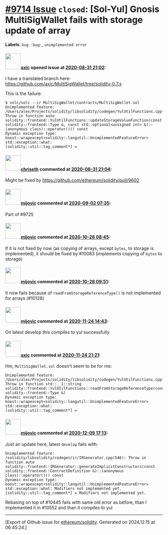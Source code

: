 # [\#9714 Issue](https://github.com/ethereum/solidity/issues/9714) `closed`: [Sol-Yul] Gnosis MultiSigWallet fails with storage update of array
**Labels**: `bug :bug:`, `unimplemented error`


#### <img src="https://avatars.githubusercontent.com/u/20340?v=4" width="50">[axic](https://github.com/axic) opened issue at [2020-08-31 21:02](https://github.com/ethereum/solidity/issues/9714):

I have a translated branch here: https://github.com/axic/MultiSigWallet/tree/solidity-0.7.x

This is the failure:
```
$ solc/solc --ir MultiSigWallet/contracts/MultiSigWallet.sol 
Unimplemented feature:
/Users/alex/Projects/solidity/libsolidity/codegen/YulUtilFunctions.cpp(1493): Throw in function auto solidity::frontend::YulUtilFunctions::updateStorageValueFunction(const solidity::frontend::Type &, const std::optional<unsigned int> &)::(anonymous class)::operator()() const
Dynamic exception type: boost::wrapexcept<solidity::langutil::UnimplementedFeatureError>
std::exception::what: 
[solidity::util::tag_comment*] = 
```

#### <img src="https://avatars.githubusercontent.com/u/9073706?v=4" width="50">[chriseth](https://github.com/chriseth) commented at [2020-08-31 21:04](https://github.com/ethereum/solidity/issues/9714#issuecomment-684039165):

Might be fixed by https://github.com/ethereum/solidity/pull/9602

#### <img src="https://avatars.githubusercontent.com/u/23421619?u=50068b46fd9aafcb2b59c0d93b9eb49692ba9c66&v=4" width="50">[mijovic](https://github.com/mijovic) commented at [2020-09-02 07:35](https://github.com/ethereum/solidity/issues/9714#issuecomment-685412794):

Part of #9725

#### <img src="https://avatars.githubusercontent.com/u/23421619?u=50068b46fd9aafcb2b59c0d93b9eb49692ba9c66&v=4" width="50">[mijovic](https://github.com/mijovic) commented at [2020-10-28 08:45](https://github.com/ethereum/solidity/issues/9714#issuecomment-717786390):

If it is not fixed by now (as copying of arrays, except `bytes`, to storage is implemented), it should be fixed by #10083 (implements copying of `bytes` to storage)

#### <img src="https://avatars.githubusercontent.com/u/23421619?u=50068b46fd9aafcb2b59c0d93b9eb49692ba9c66&v=4" width="50">[mijovic](https://github.com/mijovic) commented at [2020-10-28 09:51](https://github.com/ethereum/solidity/issues/9714#issuecomment-717821458):

It now fails because of `readFromStorageReferenceType()` is not implemented for arrays (#10128)

#### <img src="https://avatars.githubusercontent.com/u/23421619?u=50068b46fd9aafcb2b59c0d93b9eb49692ba9c66&v=4" width="50">[mijovic](https://github.com/mijovic) commented at [2020-11-24 14:43](https://github.com/ethereum/solidity/issues/9714#issuecomment-733018056):

On latest develop this compiles to yul successfully

#### <img src="https://avatars.githubusercontent.com/u/20340?v=4" width="50">[axic](https://github.com/axic) commented at [2020-11-24 21:21](https://github.com/ethereum/solidity/issues/9714#issuecomment-733240374):

Hm, `MultiSigWallet.sol` doesn't seem to be for me:
```
Unimplemented feature:
/Users/alex/Projects/solidity/libsolidity/codegen/YulUtilFunctions.cpp(2206): Throw in function std::__1::string solidity::frontend::YulUtilFunctions::readFromStorageReferenceType(const solidity::frontend::Type &)
Dynamic exception type: boost::wrapexcept<solidity::langutil::UnimplementedFeatureError>
std::exception::what: 
[solidity::util::tag_comment*] = 
```

#### <img src="https://avatars.githubusercontent.com/u/23421619?u=50068b46fd9aafcb2b59c0d93b9eb49692ba9c66&v=4" width="50">[mijovic](https://github.com/mijovic) commented at [2020-12-09 17:13](https://github.com/ethereum/solidity/issues/9714#issuecomment-741914568):

Just an update here, latest `develop` fails with:
```
Unimplemented feature:
/solidity/libsolidity/codegen/ir/IRGenerator.cpp(546): Throw in function auto solidity::frontend::IRGenerator::generateImplicitConstructors(const solidity::frontend::ContractDefinition &)::(anonymous class)::operator()() const
Dynamic exception type: boost::wrapexcept<solidity::langutil::UnimplementedFeatureError>
std::exception::what: Modifiers not implemented yet.
[solidity::util::tag_comment*] = Modifiers not implemented yet.
```

Rebasing on top of #10445 fails with same old error as before, than I implemented it in #10552 and than it compiles to yul


-------------------------------------------------------------------------------



[Export of Github issue for [ethereum/solidity](https://github.com/ethereum/solidity). Generated on 2024.12.15 at 06:45:24.]
